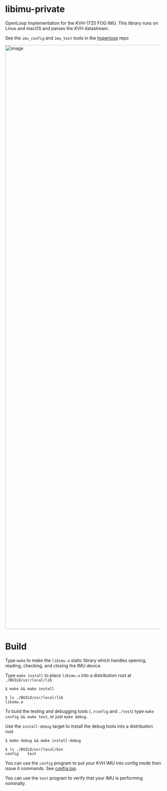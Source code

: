# libimu-private

OpenLoop Implementation for the KVH-1725 FOG IMU.  This library runs on Linux and macOS and parses the KVH datastream.

See the `imu_config` and `imu_test` tools in the [hyperloop](https://github.com/ParadigmHyperloop/hyperloop) repo 

<img width="1871" alt="image" src="https://user-images.githubusercontent.com/1410448/202876803-c29b8e49-74ce-497e-9be4-067dd44d54da.png">

# Build

Type `make` to make the `libimu.a` static library which handles opening, reading, checking, and closing the IMU device.

Type `make install` to place `libimu.a` into a distribution root at `./BUILD/usr/local/lib`
```
$ make && make install

$ ls ./BUILD/usr/local/lib
libimu.a
```

To build the testing and debugging tools (`./config` and `./test`) type `make config && make test`, or just `make debug`.

Use the `install-debug` target to install the debug tools into a distribution root

```
$ make debug && make install-debug

$ ls ./BUILD/usr/local/bin
config    test
```

You can use the `config` program to put your KVH IMU into config mode then issue it commands.  See [config.log](config.log).

You can use the `test` program to verify that your IMU is performing nominally.
